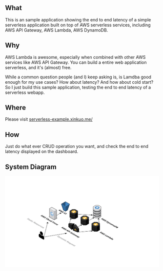 ## What
This is an sample application showing the end to end latency of a simple serverless application built on top of AWS serverless services, including AWS API Gateway, AWS Lambda, AWS DynamoDB.

## Why
AWS Lambda is awesome, especially when combined with other AWS services like AWS API Gateway. You can build a entire web application serverless, and it's (almost) free.

While a common question people (and I) keep asking is, is Lamdba good enough for my use cases? How about latency? And how about cold start? So I just build this sample application, testing the end to end latency of a serverless webapp.

## Where
Please visit [serverless-example.xinkuo.me/](https://serverless-example.xinkuo.me/)

## How
Just do what ever CRUD operation you want, and check the end to end latency displayed on the dashboard.

## System Diagram
![System Diagram](doc/images/aws_serverless_web_app.png)


